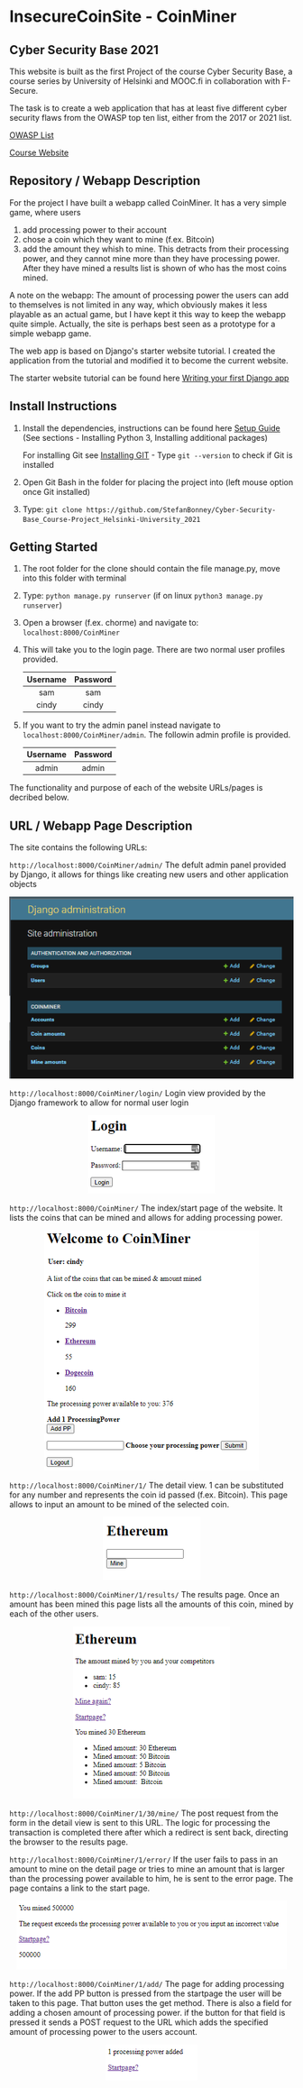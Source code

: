 # InsecureCoinSite - CoinMiner

## Cyber Security Base 2021

This website is built as the first Project of the course Cyber Security Base, a course series by University of Helsinki and MOOC.fi in 
collaboration with F-Secure. 

The task is to create a web application that has at least five different cyber security flaws from the OWASP top ten list, either 
from the 2017 or 2021 list. 


[OWASP List](https://owasp.org/www-project-top-ten/) 

[Course Website](https://cybersecuritybase.mooc.fi/) 

## Repository / Webapp Description

For the project I have built a webapp called CoinMiner. It has a very simple game, where users 
1. add processing power to their account 
2. chose a coin which they want to mine (f.ex. Bitcoin)
4. add the amount they whish to mine.
This detracts from their processing power, and they cannot mine more than they have processing power. 
After they have mined a results list is shown of who has the most coins mined.

A note on the webapp: The amount of processing power the users can add to themselves is not limited in any way,
which obviously makes it less playable as an actual game, but I have kept it this way to keep the webapp quite simple. 
Actually, the site is perhaps best seen as a prototype for a simple webapp game. 

The web app is based on Django's starter website tutorial. I created the application from the tutorial and modified it to
become the current website.

The starter website tutorial can be found here [Writing your first Django app](https://docs.djangoproject.com/en/3.1/intro/tutorial01/)

## Install Instructions 

1. Install the dependencies, instructions can be found here [Setup Guide](https://cybersecuritybase.mooc.fi/installation-guide)
   (See sections - Installing Python 3, Installing additional packages)
  
   For installing Git see [Installing GIT](https://git-scm.com/book/en/v2/Getting-Started-Installing-Git)
   &#9;  - Type `git --version` to check if Git is installed
   
  
2. Open Git Bash in the folder for placing the project into (left mouse option once Git installed)
3. Type: `git clone https://github.com/StefanBonney/Cyber-Security-Base_Course-Project_Helsinki-University_2021`


## Getting Started

1. The root folder for the clone should contain the file manage.py, move into this folder with terminal
2. Type: `python manage.py runserver` (if on linux `python3 manage.py runserver`)
3. Open a browser (f.ex. chorme) and navigate to: `localhost:8000/CoinMiner`
4. This will take you to the login page. There are two normal user profiles provided.

   | Username | Password |
   |:--------:|:--------:|
   | sam      | sam      |
   | cindy    | cindy    |

5. If you want to try the admin panel instead navigate to `localhost:8000/CoinMiner/admin`. 
   The followin admin profile is provided. 

   | Username | Password |
   |:--------:|:--------:|
   | admin    | admin    |


The functionality and purpose of each of the website URLs/pages is decribed below.


## URL / Webapp Page Description


The site contains the following URLs:

`http://localhost:8000/CoinMiner/admin/`
The defult admin panel provided by Django, it allows for things like creating new users and other application objects
<p align="center">
  <img src="images/admin.png" />
</p>

`http://localhost:8000/CoinMiner/login/`
Login view provided by the Django framework to allow for normal user login

<p align="center">
  <img src="images/login.png" />
</p>


`http://localhost:8000/CoinMiner/`
The index/start page of the website. It lists the coins that can be mined and allows for adding processing power.
<p align="center">
  <img src="images/index.png" />
</p>

`http://localhost:8000/CoinMiner/1/`
The detail view. 1 can be substituted for any number and represents the coin id passed (f.ex. Bitcoin). 
This page allows to input an amount to be mined of the selected coin. 
<p align="center">
  <img src="images/detail.png" />
</p>


`http://localhost:8000/CoinMiner/1/results/`
The results page. Once an amount has been mined this page lists all the amounts of this coin, mined by each of the other users.
<p align="center">
  <img src="images/results.png" />
</p>

`http://localhost:8000/CoinMiner/1/30/mine/`
The post request from the form in the detail view is sent to this URL. The logic for processing the transaction is completed
there after which a redirect is sent back, directing the browser to the results page.

`http://localhost:8000/CoinMiner/1/error/`
If the user fails to pass in an amount to mine on the detail page or tries to mine an amount that is larger than the processing
power available to him, he is sent to the error page. The page contains a link to the start page.
<p align="center">
  <img src="images/error.png" />
</p>

`http://localhost:8000/CoinMiner/1/add/`
The page for adding processing power. If the add PP button is pressed from the startpage the user will be taken to this page.
That button uses the get method. There is also a field for adding a chosen amount of processing power. if the button for that 
field is pressed it sends a POST request to the URL which adds the specified amount of processing power to the users account.   
<p align="center">
  <img src="images/add.png" />
</p>


